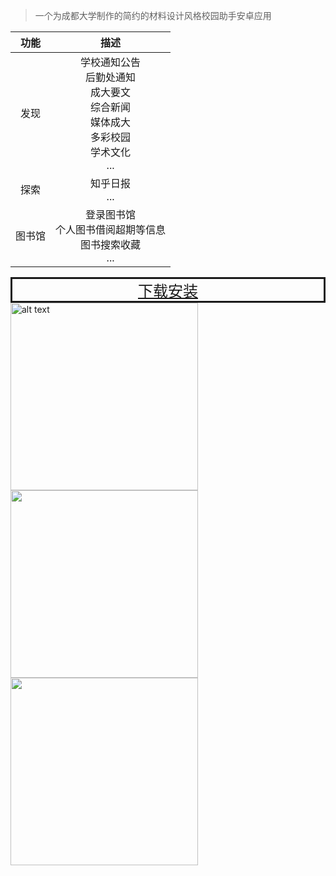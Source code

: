 
> 一个为成都大学制作的简约的材料设计风格校园助手安卓应用 


|功能|描述|
|:---:|:---:|
|发现|学校通知公告<br/>后勤处通知<br/>成大要文<br/>综合新闻<br/>媒体成大<br/>多彩校园<br/>学术文化<br/>...|
|探索|知乎日报<br/>...|
|图书馆|登录图书馆<br/>个人图书借阅超期等信息<br/>图书搜索收藏<br/>...|

<center>
<a href="https://fir.im/cdukits" style="font-size:24px; border: solid; backgroud: #b0c4de; display: block; text-align: center;">下载安装</a>
</center>

<img src="http://7xu0oh.com2.z0.glb.qiniucdn.com/18-5-18/70443551.jpg" alt="alt text" width="300">

<img alt="" src="http://7xu0oh.com2.z0.glb.qiniucdn.com/18-5-18/10569285.jpg" width="300">

<img alt="" src="http://7xu0oh.com2.z0.glb.qiniucdn.com/18-5-18/58146564.jpg" width="300">
